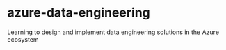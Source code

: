 # azure-data-engineering
Learning to design and implement data engineering solutions in the Azure ecosystem
